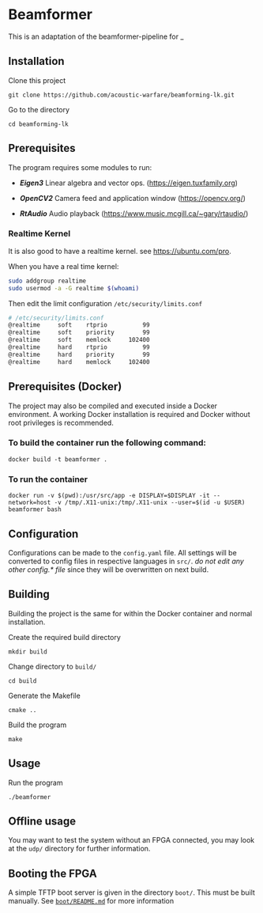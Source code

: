 # Beamformer 

This is an adaptation of the beamformer-pipeline for _

## Installation

Clone this project

    git clone https://github.com/acoustic-warfare/beamforming-lk.git

Go to the directory

    cd beamforming-lk

## Prerequisites

The program requires some modules to run: 

* ***Eigen3*** Linear algebra and vector ops. (https://eigen.tuxfamily.org)

* ***OpenCV2*** Camera feed and application window (https://opencv.org/)

* ***RtAudio*** Audio playback (https://www.music.mcgill.ca/~gary/rtaudio/)

### Realtime Kernel

It is also good to have a realtime kernel. see https://ubuntu.com/pro.

When you have a real time kernel:
```bash
sudo addgroup realtime
sudo usermod -a -G realtime $(whoami)
```

Then edit the limit configuration `/etc/security/limits.conf`
```bash
# /etc/security/limits.conf
@realtime     soft    rtprio          99
@realtime     soft    priority        99
@realtime     soft    memlock     102400
@realtime     hard    rtprio          99
@realtime     hard    priority        99
@realtime     hard    memlock     102400
```

## Prerequisites (Docker)

The project may also be compiled and executed inside a Docker environment. A working Docker installation is required and Docker without root privileges is recommended. 

### To build the container run the following command:

    docker build -t beamformer .

### To run the container

    docker run -v $(pwd):/usr/src/app -e DISPLAY=$DISPLAY -it --network=host -v /tmp/.X11-unix:/tmp/.X11-unix --user=$(id -u $USER) beamformer bash

## Configuration

Configurations can be made to the `config.yaml` file. All settings will be converted to config files in respective languages in `src/`. *do not edit any other config.\* file* since they will be overwritten on next build.

## Building

Building the project is the same for within the Docker container and normal installation. 


Create the required build directory

    mkdir build

Change directory to `build/`

    cd build

Generate the Makefile

    cmake ..

Build the program

    make

## Usage

Run the program

    ./beamformer

## Offline usage 
You may want to test the system without an FPGA connected, you may look at the
`udp/` directory for further information. 

## Booting the FPGA
A simple TFTP boot server is given in the directory `boot/`. This must be built manually. See [`boot/README.md`](https://github.com/acoustic-warfare/beamforming-lk/tree/main/boot) for more information





